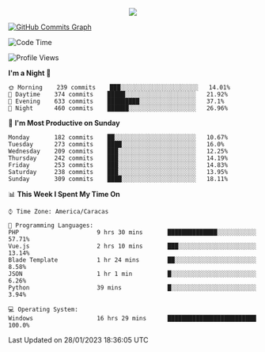 <p align="center">
  <a href="http://www.github.com/thevacs">
    <img src="https://github-readme-streak-stats.herokuapp.com/?user=thevacs&stroke=ffffff&background=1c1917&ring=0891b2&fire=0891b2&currStreakNum=ffffff&currStreakLabel=0891b2&sideNums=ffffff&sideLabels=ffffff&dates=ffffff&hide_border=true" />
  </a>
  
  <a href="http://www.github.com/thevacs"><img src="https://github-readme-activity-graph.cyclic.app/graph?username=thevacs&bg_color=000000&color=ffffff&line=ff0000&point=ebebeb&area=true&hide_border=true" alt="GitHub Commits Graph" /></a>
  
</p>

<!--START_SECTION:waka-->
![Code Time](http://img.shields.io/badge/Code%20Time-1%2C083%20hrs%2016%20mins-blue)

![Profile Views](http://img.shields.io/badge/Profile%20Views-0-blue)

**I'm a Night 🦉** 

```text
🌞 Morning    239 commits    ███░░░░░░░░░░░░░░░░░░░░░░   14.01% 
🌆 Daytime    374 commits    █████░░░░░░░░░░░░░░░░░░░░   21.92% 
🌃 Evening    633 commits    █████████░░░░░░░░░░░░░░░░   37.1% 
🌙 Night      460 commits    ██████░░░░░░░░░░░░░░░░░░░   26.96%

```
📅 **I'm Most Productive on Sunday** 

```text
Monday       182 commits    ██░░░░░░░░░░░░░░░░░░░░░░░   10.67% 
Tuesday      273 commits    ████░░░░░░░░░░░░░░░░░░░░░   16.0% 
Wednesday    209 commits    ███░░░░░░░░░░░░░░░░░░░░░░   12.25% 
Thursday     242 commits    ███░░░░░░░░░░░░░░░░░░░░░░   14.19% 
Friday       253 commits    ███░░░░░░░░░░░░░░░░░░░░░░   14.83% 
Saturday     238 commits    ███░░░░░░░░░░░░░░░░░░░░░░   13.95% 
Sunday       309 commits    ████░░░░░░░░░░░░░░░░░░░░░   18.11%

```


📊 **This Week I Spent My Time On** 

```text
⌚︎ Time Zone: America/Caracas

💬 Programming Languages: 
PHP                      9 hrs 30 mins       ██████████████░░░░░░░░░░░   57.71% 
Vue.js                   2 hrs 10 mins       ███░░░░░░░░░░░░░░░░░░░░░░   13.14% 
Blade Template           1 hr 24 mins        ██░░░░░░░░░░░░░░░░░░░░░░░   8.58% 
JSON                     1 hr 1 min          █░░░░░░░░░░░░░░░░░░░░░░░░   6.26% 
Python                   39 mins             █░░░░░░░░░░░░░░░░░░░░░░░░   3.94%

💻 Operating System: 
Windows                  16 hrs 29 mins      █████████████████████████   100.0%

```


 Last Updated on 28/01/2023 18:36:05 UTC
<!--END_SECTION:waka-->
